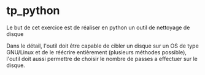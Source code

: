 # tp_python

Le but de cet exercice est de réaliser en python un outil de nettoyage de disque

Dans le détail, l'outil doit être capable de cibler un disque sur un OS de type GNU/Linux et de le réécrire entièrement (plusieurs méthodes possible), l'outil doit aussi permettre de choisir le nombre de passes a effectuer sur le disque.
